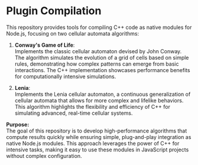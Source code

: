 # Plugin Compilation
This repository provides tools for compiling C++ code as native modules for Node.js, focusing on two cellular automata algorithms:

1. **Conway's Game of Life**:  
    Implements the classic cellular automaton devised by John Conway. The algorithm simulates the evolution of a grid of cells based on simple rules, demonstrating how complex patterns can emerge from basic interactions. The C++ implementation showcases performance benefits for computationally intensive simulations.

2. **Lenia**:  
    Implements the Lenia cellular automaton, a continuous generalization of cellular automata that allows for more complex and lifelike behaviors. This algorithm highlights the flexibility and efficiency of C++ for simulating advanced, real-time cellular systems.

**Purpose:**  
The goal of this repository is to develop high-performance algorithms that compute results quickly while ensuring simple, plug-and-play integration as native Node.js modules. This approach leverages the power of C++ for intensive tasks, making it easy to use these modules in JavaScript projects without complex configuration.

